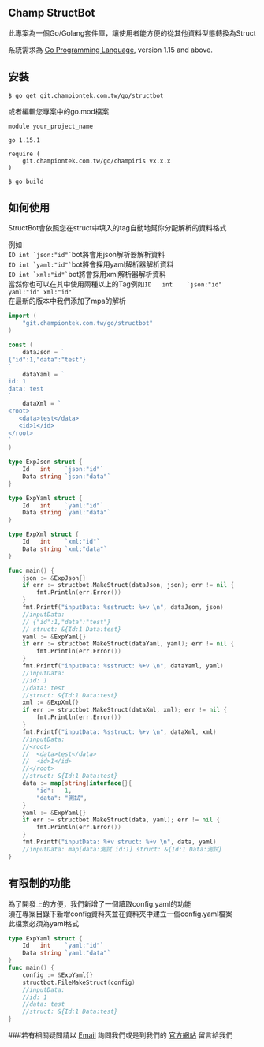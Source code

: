 Champ StructBot 
---
此專案為一個Go/Golang套件庫，讓使用者能方便的從其他資料型態轉換為Struct

系統需求為 [Go Programming Language](https://golang.org/dl/), version 1.15 and above.

安裝
---
```shell script
$ go get git.championtek.com.tw/go/structbot
```
或者編輯您專案中的go.mod檔案
```
module your_project_name

go 1.15.1

require (
    git.championtek.com.tw/go/champiris vx.x.x
)
```

```shell script
$ go build
```

如何使用
---
StructBot會依照您在struct中填入的tag自動地幫你分配解析的資料格式

例如<br>
 ``` ID int `json:"id"` ```bot將會用json解析器解析資料<br>
 ``` ID int `yaml:"id"` ```bot將會採用yaml解析器解析資料<br>
 ``` ID int `xml:"id"` ```bot將會採用xml解析器解析資料<br>
 當然你也可以在其中使用兩種以上的Tag例如``` ID   int    `json:"id" yaml:"id" xml:"id"` ``` <br>
在最新的版本中我們添加了mpa的解析

```go
import (
	"git.championtek.com.tw/go/structbot"
)

const (
	dataJson = `
{"id":1,"data":"test"}
`
	dataYaml = `
id: 1
data: test
`
	dataXml = `
<root>
   <data>test</data>
   <id>1</id>
</root>
`
)

type ExpJson struct {
	Id   int    `json:"id"`
	Data string `json:"data"`
}

type ExpYaml struct {
	Id   int    `yaml:"id"`
	Data string `yaml:"data"`
}

type ExpXml struct {
	Id   int    `xml:"id"`
	Data string `xml:"data"`
}

func main() {
	json := &ExpJson{}
	if err := structbot.MakeStruct(dataJson, json); err != nil {
		fmt.Println(err.Error())
	}
	fmt.Printf("inputData: %sstruct: %+v \n", dataJson, json)
	//inputData: 
	// {"id":1,"data":"test"}
	// struct: &{Id:1 Data:test} 
	yaml := &ExpYaml{}
	if err := structbot.MakeStruct(dataYaml, yaml); err != nil {
		fmt.Println(err.Error())
	}
	fmt.Printf("inputData: %sstruct: %+v \n", dataYaml, yaml)
	//inputData: 
	//id: 1 
	//data: test 
	//struct: &{Id:1 Data:test} 
	xml := &ExpXml{}
	if err := structbot.MakeStruct(dataXml, xml); err != nil {
		fmt.Println(err.Error())
	}
	fmt.Printf("inputData: %sstruct: %+v \n", dataXml, xml)
	//inputData:
	//<root> 
	//  <data>test</data> 
	//  <id>1</id> 
	//</root> 
	//struct: &{Id:1 Data:test}
	data := map[string]interface{}{
		"id":   1,
		"data": "測試",
	}
	yaml := &ExpYaml{}
	if err := structbot.MakeStruct(data, yaml); err != nil {
		fmt.Println(err.Error())
	}
	fmt.Printf("inputData: %+v struct: %+v \n", data, yaml) 
    //inputData: map[data:測試 id:1] struct: &{Id:1 Data:測試} 
}
```

有限制的功能
---
為了開發上的方便，我們新增了一個讀取config.yaml的功能<br>
須在專案目錄下新增config資料夾並在資料夾中建立一個config.yaml檔案<br>
此檔案必須為yaml格式
```go
type ExpYaml struct {
	Id   int    `yaml:"id"`
	Data string `yaml:"data"`
}
func main() {
    config := &ExpYaml{}
    structbot.FileMakeStruct(config)
    //inputData: 
    //id: 1 
    //data: test 
    //struct: &{Id:1 Data:test} 
}
```

###若有相關疑問請以 [Email](clark@championtek.com.tw) 詢問我們或是到我們的 [官方網站](https://www.championtek.com.tw/) 留言給我們
